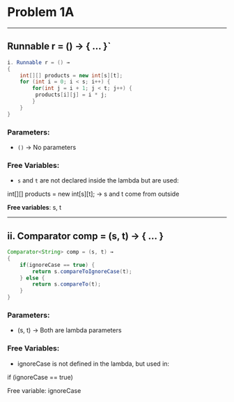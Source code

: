 # Problem 1A

---

## Runnable r = () -> { ... }`
```java
i. Runnable r = () →
{
    int[][] products = new int[s][t];
    for (int i = 0; i < s; i++) {
        for(int j = i + 1; j < t; j++) {
         products[i][j] = i * j;
        }
    }
}
```
### Parameters:
- `()` → No parameters

### Free Variables:
- `s` and `t` are not declared inside the lambda but are used:

int[][] products = new int[s][t];  -> s and t come from outside

**Free variables**: s, t

---

## ii. Comparator<String> comp = (s, t) -> { ... }

```java
Comparator<String> comp = (s, t) →
{   
    if(ignoreCase == true) {
        return s.compareToIgnoreCase(t);
    } else {
        return s.compareTo(t);
    }
}
```

### Parameters:
- (s, t) → Both are lambda parameters

### Free Variables:
- ignoreCase is not defined in the lambda, but used in:

if (ignoreCase == true)

Free variable: ignoreCase